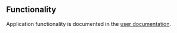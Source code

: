 ## Functionality

Application functionality is documented in the [user documentation](./user-doc.md).
